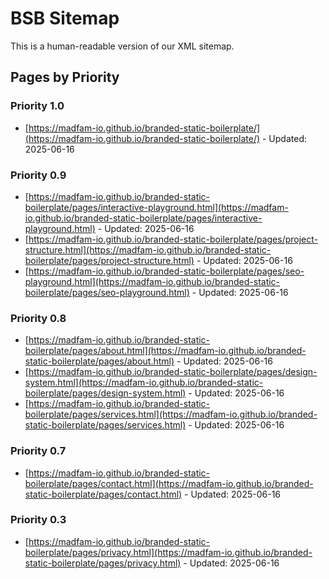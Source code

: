 # BSB Sitemap

This is a human-readable version of our XML sitemap.

## Pages by Priority


### Priority 1.0

- [https://madfam-io.github.io/branded-static-boilerplate/](https://madfam-io.github.io/branded-static-boilerplate/) - Updated: 2025-06-16

### Priority 0.9

- [https://madfam-io.github.io/branded-static-boilerplate/pages/interactive-playground.html](https://madfam-io.github.io/branded-static-boilerplate/pages/interactive-playground.html) - Updated: 2025-06-16
- [https://madfam-io.github.io/branded-static-boilerplate/pages/project-structure.html](https://madfam-io.github.io/branded-static-boilerplate/pages/project-structure.html) - Updated: 2025-06-16
- [https://madfam-io.github.io/branded-static-boilerplate/pages/seo-playground.html](https://madfam-io.github.io/branded-static-boilerplate/pages/seo-playground.html) - Updated: 2025-06-16

### Priority 0.8

- [https://madfam-io.github.io/branded-static-boilerplate/pages/about.html](https://madfam-io.github.io/branded-static-boilerplate/pages/about.html) - Updated: 2025-06-16
- [https://madfam-io.github.io/branded-static-boilerplate/pages/design-system.html](https://madfam-io.github.io/branded-static-boilerplate/pages/design-system.html) - Updated: 2025-06-16
- [https://madfam-io.github.io/branded-static-boilerplate/pages/services.html](https://madfam-io.github.io/branded-static-boilerplate/pages/services.html) - Updated: 2025-06-16

### Priority 0.7

- [https://madfam-io.github.io/branded-static-boilerplate/pages/contact.html](https://madfam-io.github.io/branded-static-boilerplate/pages/contact.html) - Updated: 2025-06-16

### Priority 0.3

- [https://madfam-io.github.io/branded-static-boilerplate/pages/privacy.html](https://madfam-io.github.io/branded-static-boilerplate/pages/privacy.html) - Updated: 2025-06-16